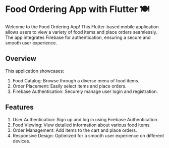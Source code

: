 

# Food Ordering App with Flutter 🍽️
Welcome to the Food Ordering App! This Flutter-based mobile application allows users to view a variety of food items and place orders seamlessly. The app integrates Firebase for authentication, ensuring a secure and smooth user experience.

## Overview
This application showcases:

1) Food Catalog: Browse through a diverse menu of food items.
2) Order Placement: Easily select items and place orders.
3) Firebase Authentication: Securely manage user login and registration.
## Features
1) User Authentication: Sign up and log in using Firebase Authentication.
2) Food Viewing: View detailed information about various food items.
3) Order Management: Add items to the cart and place orders.
4) Responsive Design: Optimized for a smooth user experience on different devices.

